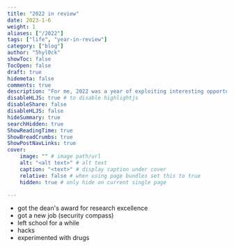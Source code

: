 ```yaml
---
title: "2022 in review"
date: 2023-1-6
weight: 1
aliases: ["/2022"]
tags: ["life", "year-in-review"]
category: ["blog"]
author: "5hyl0ck"
showToc: false
TocOpen: false
draft: true
hidemeta: false
comments: true
description: "For me, 2022 was a year of exploiting interesting opportunities"
disableHLJS: true # to disable highlightjs
disableShare: false
disableHLJS: false
hideSummary: true
searchHidden: true
ShowReadingTime: true
ShowBreadCrumbs: true
ShowPostNavLinks: true
cover:
    image: "" # image path/url
    alt: "<alt text>" # alt text
    caption: "<text>" # display caption under cover
    relative: false # when using page bundles set this to true
    hidden: true # only hide on current single page

---
```



- got the dean's award for research excellence 
- got a new job (security compass)
- left school for a while
- hacks
- experimented with drugs